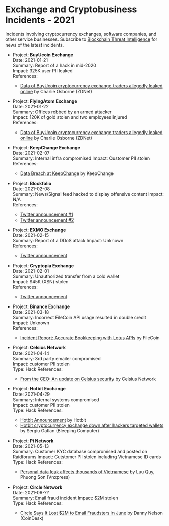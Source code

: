 Exchange and Cryptobusiness Incidents - 2021
============================================

Incidents involving cryptocurrency exchanges, software companies, and other service businesses. Subscribe to [Blockchain Threat Intelligence](https://blockthreat.substack.com/) for news of the latest incidents.

* Project: **BuyUcoin Exchange**  
  Date: 2021-01-21  
  Summary: Report of a hack in mid-2020  
  Impact: 325K user PII leaked  
  References:  
    * [Data of BuyUcoin cryptocurrency exchange traders allegedly leaked online](https://www.zdnet.com/article/cyberattack-allegedly-leaks-data-of-indian-cryptocurrency-exchange-buyucoin-users/) by Charlie Osborne (ZDNet)

* Project: **FlyingAtom Exchange**  
  Date: 2021-01-22  
  Summary: Offices robbed by an armed attacker  
  Impact: 120K of gold stolen and two employees injured  
  References:  
    * [Data of BuyUcoin cryptocurrency exchange traders allegedly leaked online](https://www.zdnet.com/article/cyberattack-allegedly-leaks-data-of-indian-cryptocurrency-exchange-buyucoin-users/) by Charlie Osborne (ZDNet)

* Project: **KeepChange Exchange**  
  Date: 2021-02-07  
  Summary: Internal infra compromised 
  Impact: Customer PII stolen  
  References:  
    * [Data Breach at KeepChange](https://keepchange.medium.com/data-breach-at-keepchange-b0770a272945) by KeepChange
    
* Project: **Blockfolio**  
  Date: 2021-02-08  
  Summary: News/Signal feed hacked to display offensive content 
  Impact: N/A  
  References:  
    * [Twitter announcement #1](https://twitter.com/blockfolio/status/1359039349807927297)
    * [Twitter announcement #2](https://twitter.com/SBF_Alameda/status/1359051447506071552)

* Project: **EXMO Exchange**  
  Date: 2021-02-15  
  Summary: Report of a DDoS attack 
  Impact: Unknown  
  References:  
    * [Twitter announcement](https://twitter.com/Exmo_Com/status/1361301916618211330)

* Project: **Cryptopia Exchange**  
  Date: 2021-02-01  
  Summary: Unauthorized transfer from a cold wallet  
  Impact: $45K (XSN) stolen  
  References:  
    * [Twitter announcement](https://twitter.com/Exmo_Com/status/1361301916618211330)

* Project: **Binance Exchange**  
  Date: 2021-03-18  
  Summary: Incorrect FileCoin API usage resulted in double credit  
  Impact: Unknown  
  References:  
    * [Incident Report: Accurate Bookkeeping with Lotus APIs](https://filecoin.io/blog/posts/incident-report-accurate-bookkeeping-with-lotus-apis/) by FileCoin

* Project: **Celsius Network**  
  Date: 2021-04-14  
  Summary: 3rd party emailer compromised  
  Impact: customer PII stolen  
  Type: Hack
  References:
    * [From the CEO: An update on Celsius security](https://mashinsky.medium.com/from-the-ceo-an-update-on-celsius-security-6f80b50012bd) by Celsius Network

* Project: **Hotbit Exchange**  
  Date: 2021-04-29  
  Summary: Internal systems compromised  
  Impact: customer PII stolen  
  Type: Hack
  References:
    * [Hotbit Announcement](https://hotbit.zendesk.com/hc/en-us/articles/1500008915521-Hotbit-s-Announcement-on-Emergency-Maintenance) by Hotbit
    * [Hotbit cryptocurrency exchange down after hackers targeted wallets](https://www.bleepingcomputer.com/news/security/hotbit-cryptocurrency-exchange-down-after-hackers-targeted-wallets/) by Sergiu Gatlan (Bleeping Computer)


* Project: **Pi Network**  
  Date: 2021-05-13  
  Summary: Customer KYC database compromised and posted on Raidforums 
  Impact: Cutstomer PII stolen including Vietnamese ID cards  
  Type: Hack
  References:
    * [Personal data leak affects thousands of Vietnamese](https://e.vnexpress.net/news/news/personal-data-leak-affects-thousands-of-vietnamese-4279503.html) by Luu Quy, Phuong Son (Vnxpress)


* Project: **Circle Network**  
  Date: 2021-06-??  
  Summary: Email fraud incident 
  Impact: $2M stolen  
  Type: Hack
  References:
    * [Circle Says It Lost $2M to Email Fraudsters in June](https://www.coindesk.com/circle-says-it-lost-2m-to-email-fraudsters-in-june) by Danny Nelson (CoinDesk)
